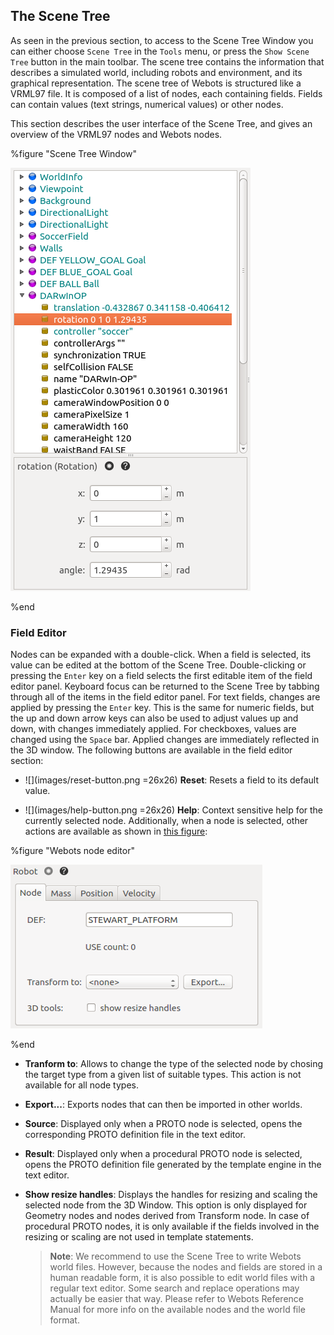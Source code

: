 ## The Scene Tree

As seen in the previous section, to access to the Scene Tree Window you can either choose `Scene Tree` in the `Tools` menu, or press the `Show Scene Tree` button in the main toolbar.
The scene tree contains the information that describes a simulated world, including robots and environment, and its graphical representation.
The scene tree of Webots is structured like a VRML97 file.
It is composed of a list of nodes, each containing fields.
Fields can contain values (text strings, numerical values) or other nodes.

This section describes the user interface of the Scene Tree, and gives an overview of the VRML97 nodes and Webots nodes.

%figure "Scene Tree Window"

![scene_tree1.png](images/scene_tree1.png)

%end

### Field Editor

Nodes can be expanded with a double-click.
When a field is selected, its value can be edited at the bottom of the Scene Tree.
Double-clicking or pressing the `Enter` key on a field selects the first editable item of the field editor panel.
Keyboard focus can be returned to the Scene Tree by tabbing through all of the items in the field editor panel.
For text fields, changes are applied by pressing the `Enter` key.
This is the same for numeric fields, but the up and down arrow keys can also be used to adjust values up and down, with changes immediately applied.
For checkboxes, values are changed using the `Space` bar.
Applied changes are immediately reflected in the 3D window.
The following buttons are available in the field editor section:

- ![](images/reset-button.png =26x26) **Reset**: Resets a field to its default
value.

- ![](images/help-button.png =26x26) **Help**: Context sensitive help for the
currently selected node.
Additionally, when a node is selected, other actions are available as shown in
[this figure](#webots-node-editor):

%figure "Webots node editor"

![field_editor.png](images/field_editor.png)

%end

- **Tranform to**: Allows to change the type of the selected node by chosing the
target type from a given list of suitable types. This action is not available
for all node types.

- **Export...**: Exports nodes that can then be imported in other worlds.

- **Source**: Displayed only when a PROTO node is selected, opens the corresponding
PROTO definition file in the text editor.

- **Result**: Displayed only when a procedural PROTO node is selected, opens the
PROTO definition file generated by the template engine in the text editor.

- **Show resize handles**: Displays the handles for resizing and scaling the
selected node from the 3D Window.
This option is only displayed for Geometry nodes and nodes derived from Transform node.
In case of procedural PROTO nodes, it is only available if the fields involved in the resizing or scaling are not used in template statements.

    > **Note**:
We recommend to use the Scene Tree to write Webots world files. However, because
the nodes and fields are stored in a human readable form, it is also possible to
edit world files with a regular text editor. Some search and replace operations
may actually be easier that way. Please refer to Webots Reference Manual for
more info on the available nodes and the world file format.
